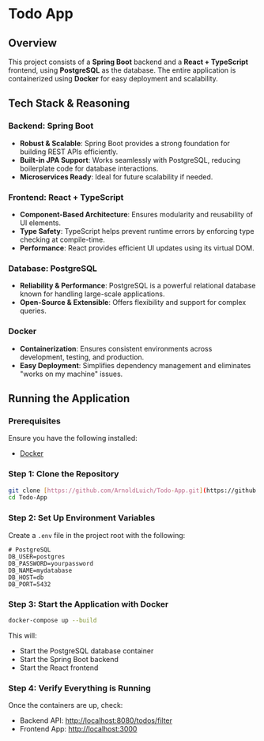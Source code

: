 # Todo App
## Overview
This project consists of a **Spring Boot** backend and a **React + TypeScript** frontend, using **PostgreSQL** as the database. The entire application is containerized using **Docker** for easy deployment and scalability.

## Tech Stack & Reasoning
### Backend: Spring Boot
- **Robust & Scalable**: Spring Boot provides a strong foundation for building REST APIs efficiently.
- **Built-in JPA Support**: Works seamlessly with PostgreSQL, reducing boilerplate code for database interactions.
- **Microservices Ready**: Ideal for future scalability if needed.

### Frontend: React + TypeScript
- **Component-Based Architecture**: Ensures modularity and reusability of UI elements.
- **Type Safety**: TypeScript helps prevent runtime errors by enforcing type checking at compile-time.
- **Performance**: React provides efficient UI updates using its virtual DOM.

### Database: PostgreSQL
- **Reliability & Performance**: PostgreSQL is a powerful relational database known for handling large-scale applications.
- **Open-Source & Extensible**: Offers flexibility and support for complex queries.

### Docker
- **Containerization**: Ensures consistent environments across development, testing, and production.
- **Easy Deployment**: Simplifies dependency management and eliminates "works on my machine" issues.

## Running the Application

### Prerequisites
Ensure you have the following installed:
- [Docker](https://docs.docker.com/desktop/setup/install/windows-install/)

### Step 1: Clone the Repository
```sh
git clone [https://github.com/ArnoldLuich/Todo-App.git](https://github.com/ArnoldLuich/Todo-App.git)
cd Todo-App
```

### Step 2: Set Up Environment Variables
Create a `.env` file in the project root with the following:
```env
# PostgreSQL
DB_USER=postgres
DB_PASSWORD=yourpassword
DB_NAME=mydatabase
DB_HOST=db
DB_PORT=5432
```

### Step 3: Start the Application with Docker
```sh
docker-compose up --build
```
This will:
- Start the PostgreSQL database container
- Start the Spring Boot backend
- Start the React frontend

### Step 4: Verify Everything is Running
Once the containers are up, check:
- Backend API: [http://localhost:8080/todos/filter](http://localhost:8080/todos/filter)
- Frontend App: [http://localhost:3000](http://localhost:3000)

